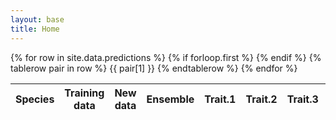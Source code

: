```yaml
---
layout: base
title: Home
---
```





<body>


<table id="table" class="display"  style="width:100%">
  <thead>
  <tr>
    <th> Species </th>
    <th> Training data </th>
    <th> New data </th>
    <th> Ensemble </th>
    <th> Trait.1 </th>
    <th> Trait.2 </th>
    <th> Trait.3 </th>
    <th> Hybrid </th>
    <th> Network.1 </th>
    <th> Network.2 </th>
    <th> Network.3 </th>
    <th> Network.4 </th>
  </tr>
  </thead>

  <tbody>
  {% for row in site.data.predictions %}
	{% if forloop.first %}
  {% endif %}
  {% tablerow pair in row %}
    {{ pair[1] }}
  {% endtablerow %}
  {% endfor %}

  </tbody>
</table>

</body>







